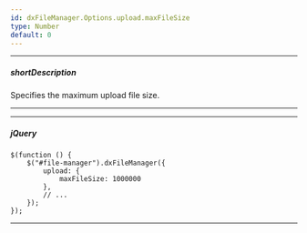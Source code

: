 ```yaml
---
id: dxFileManager.Options.upload.maxFileSize
type: Number
default: 0
---
```

---
##### shortDescription
Specifies the maximum upload file size.

---

---

##### jQuery

    $(function () {
        $("#file-manager").dxFileManager({
            upload: {
                maxFileSize: 1000000
            },
            // ...
        });
    });

---
